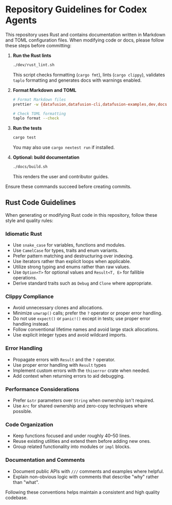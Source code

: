 # Repository Guidelines for Codex Agents

This repository uses Rust and contains documentation written in Markdown and TOML configuration files. When modifying code or docs, please follow these steps before committing:

1. **Run the Rust lints**
   ```bash
   ./dev/rust_lint.sh
   ```
   This script checks formatting (`cargo fmt`), lints (`cargo clippy`), validates `taplo` formatting and generates docs with warnings enabled.

2. **Format Markdown and TOML**
   ```bash
   # Format Markdown files
   prettier -w {datafusion,datafusion-cli,datafusion-examples,dev,docs}/**/*.md

   # Check TOML formatting
   taplo format --check
   ```

3. **Run the tests**
   ```bash
   cargo test
   ```
   You may also use `cargo nextest run` if installed.

4. **Optional: build documentation**
   ```bash
   ./docs/build.sh
   ```
   This renders the user and contributor guides.

Ensure these commands succeed before creating commits.

## Rust Code Guidelines

When generating or modifying Rust code in this repository, follow these style and quality rules:

### Idiomatic Rust
- Use `snake_case` for variables, functions and modules.
- Use `CamelCase` for types, traits and enum variants.
- Prefer pattern matching and destructuring over indexing.
- Use iterators rather than explicit loops when applicable.
- Utilize strong typing and enums rather than raw values.
- Use `Option<T>` for optional values and `Result<T, E>` for fallible operations.
- Derive standard traits such as `Debug` and `Clone` where appropriate.

### Clippy Compliance
- Avoid unnecessary clones and allocations.
- Minimize `unwrap()` calls; prefer the `?` operator or proper error handling.
- Do not use `expect()` or `panic!()` except in tests; use proper error handling instead.
- Follow conventional lifetime names and avoid large stack allocations.
- Use explicit integer types and avoid wildcard imports.

### Error Handling
- Propagate errors with `Result` and the `?` operator.
- Use proper error handling with `Result` types
- Implement custom errors with the `thiserror` crate when needed.
- Add context when returning errors to aid debugging.

### Performance Considerations
- Prefer `&str` parameters over `String` when ownership isn't required.
- Use `Arc` for shared ownership and zero-copy techniques where possible.

### Code Organization
- Keep functions focused and under roughly 40–50 lines.
- Reuse existing utilities and extend them before adding new ones.
- Group related functionality into modules or `impl` blocks.

### Documentation and Comments
- Document public APIs with `///` comments and examples where helpful.
- Explain non-obvious logic with comments that describe "why" rather than "what".

Following these conventions helps maintain a consistent and high quality codebase.
